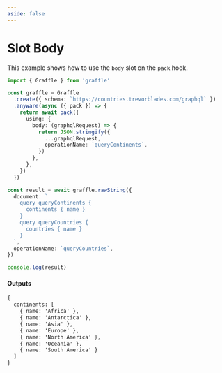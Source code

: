 ```yaml
---
aside: false
---
```


# Slot Body

This example shows how to use the `body` slot on the `pack` hook.

<!-- dprint-ignore-start -->
```ts twoslash
import { Graffle } from 'graffle'

const graffle = Graffle
  .create({ schema: `https://countries.trevorblades.com/graphql` })
  .anyware(async ({ pack }) => {
    return await pack({
      using: {
        body: (graphqlRequest) => {
          return JSON.stringify({
            ...graphqlRequest,
            operationName: `queryContinents`,
          })
        },
      },
    })
  })

const result = await graffle.rawString({
  document: `
    query queryContinents {
      continents { name }
    }
    query queryCountries {
      countries { name }
    }
  `,
  operationName: `queryCountries`,
})

console.log(result)
```
<!-- dprint-ignore-end -->

#### Outputs

<!-- dprint-ignore-start -->
```txt
{
  continents: [
    { name: 'Africa' },
    { name: 'Antarctica' },
    { name: 'Asia' },
    { name: 'Europe' },
    { name: 'North America' },
    { name: 'Oceania' },
    { name: 'South America' }
  ]
}
```
<!-- dprint-ignore-end -->

